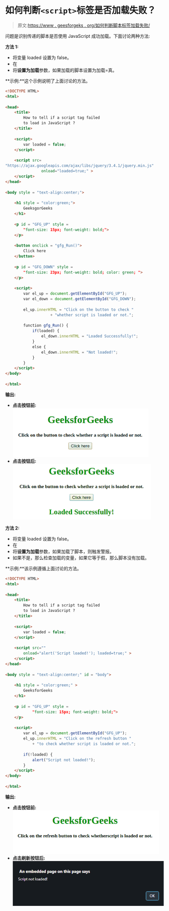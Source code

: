 # 如何判断`<script>`标签是否加载失败？

> 原文:[https://www . geesforgeks . org/如何判断脚本标签加载失败/](https://www.geeksforgeeks.org/how-to-tell-if-a-script-tag-failed-to-load/)

问题是识别传递的脚本是否使用 JavaScript 成功加载。下面讨论两种方法:

**方法 1:**

*   将变量 loaded 设置为 false。
*   在
*   将**设置为加载**参数，如果加载的脚本设置为加载=真。

**示例:**这个示例说明了上面讨论的方法。

```html
<!DOCTYPE HTML> 
<html> 

<head> 
    <title> 
        How to tell if a script tag failed
        to load in JavaScript ?
    </title>

    <script>
        var loaded = false;
    </script>

    <script src=
"https://ajax.googleapis.com/ajax/libs/jquery/3.4.1/jquery.min.js"
                onload="loaded=true;" >
    </script>
</head> 

<body style = "text-align:center;"> 

    <h1 style = "color:green;"> 
        GeeksgorGeeks 
    </h1>

    <p id = "GFG_UP" style = 
        "font-size: 15px; font-weight: bold;">
    </p>

    <button onclick = "gfg_Run()"> 
        Click here
    </button>

    <p id = "GFG_DOWN" style =
        "font-size: 23px; font-weight: bold; color: green; ">
    </p>

    <script>
        var el_up = document.getElementById("GFG_UP");
        var el_down = document.getElementById("GFG_DOWN");

        el_up.innerHTML = "Click on the button to check "
                    + "whether script is loaded or not."; 

        function gfg_Run() {
            if(loaded) {
                el_down.innerHTML = "Loaded Successfully!";
            }
            else {
                el_down.innerHTML = "Not loaded!";
            }
        }         
    </script> 
</body> 

</html>
```

**输出:**

*   **点击按钮前:**
    ![](img/7f19d106e166818dce14e1f556470cce.png)
*   **点击按钮后:**
    ![](img/08220c9e48c9d3f09c81a9843055bedb.png)

**方法 2:**

*   将变量 loaded 设置为 false。
*   在
*   将**设置为加载**参数，如果加载了脚本，则触发警报。
*   如果不是，那么检查加载的变量，如果它等于假，那么脚本没有加载。

**示例:**该示例遵循上面讨论的方法。

```html
<!DOCTYPE HTML> 
<html> 

<head> 
    <title> 
        How to tell if a script tag failed
        to load in JavaScript ?
    </title>

    <script>
        var loaded = false;
    </script>

    <script src="" 
        onload="alert('Script loaded!'); loaded=true;" >
    </script>
</head> 

<body style = "text-align:center;" id = "body"> 

    <h1 style = "color:green;" > 
        GeeksforGeeks 
    </h1>

    <p id = "GFG_UP" style = 
            "font-size: 15px; font-weight: bold;">
    </p>

    <script>
        var el_up = document.getElementById("GFG_UP");
        el_up.innerHTML = "Click on the refresh button "
            + "to check whether script is loaded or not.";

        if(!loaded) {
            alert("Script not loaded!");
        }
    </script> 
</body> 

</html>
```

**输出:**

*   **点击按钮前:**
    ![](img/23bbf18a3cd2a3e1ce48edea0f2c8342.png)
*   **点击刷新按钮后:**
    ![](img/bb7a1fbc005a18d04ae86a58e2cbbe42.png)